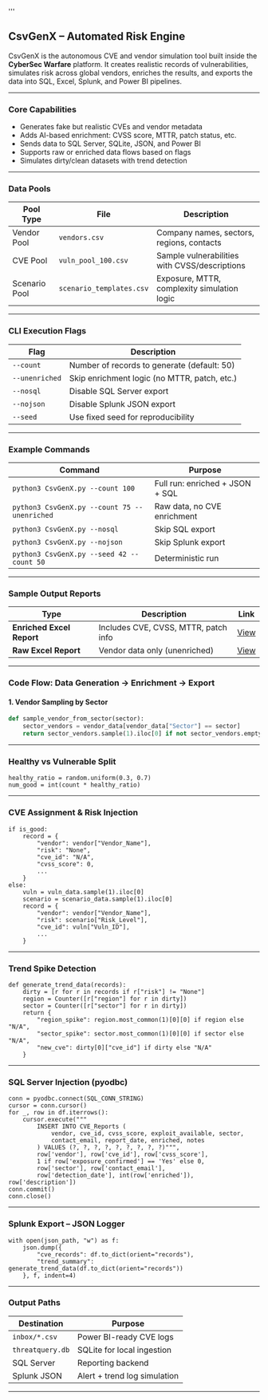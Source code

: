 '''
## CsvGenX – Automated Risk Engine

CsvGenX is the autonomous CVE and vendor simulation tool built inside the **CyberSec Warfare** platform. It creates realistic records of vulnerabilities, simulates risk across global vendors, enriches the results, and exports the data into SQL, Excel, Splunk, and Power BI pipelines.

---

### Core Capabilities

- Generates fake but realistic CVEs and vendor metadata  
- Adds AI-based enrichment: CVSS score, MTTR, patch status, etc.  
- Sends data to SQL Server, SQLite, JSON, and Power BI  
- Supports raw or enriched data flows based on flags  
- Simulates dirty/clean datasets with trend detection  

---

### Data Pools

| Pool Type        | File                        | Description                                  |
|------------------|-----------------------------|----------------------------------------------|
| Vendor Pool      | `vendors.csv`               | Company names, sectors, regions, contacts    |
| CVE Pool         | `vuln_pool_100.csv`         | Sample vulnerabilities with CVSS/descriptions|
| Scenario Pool    | `scenario_templates.csv`    | Exposure, MTTR, complexity simulation logic  |

---

### CLI Execution Flags

| Flag             | Description |
|------------------|-------------|
| `--count`        | Number of records to generate (default: 50) |
| `--unenriched`   | Skip enrichment logic (no MTTR, patch, etc.) |
| `--nosql`        | Disable SQL Server export |
| `--nojson`       | Disable Splunk JSON export |
| `--seed`         | Use fixed seed for reproducibility |

---

### Example Commands

| Command | Purpose |
|--------|---------|
| `python3 CsvGenX.py --count 100` | Full run: enriched + JSON + SQL |
| `python3 CsvGenX.py --count 75 --unenriched` | Raw data, no CVE enrichment |
| `python3 CsvGenX.py --nosql` | Skip SQL export |
| `python3 CsvGenX.py --nojson` | Skip Splunk export |
| `python3 CsvGenX.py --seed 42 --count 50` | Deterministic run |

---

### Sample Output Reports

| Type | Description | Link |
|------|-------------|------|
| **Enriched Excel Report** | Includes CVE, CVSS, MTTR, patch info | [View](https://1drv.ms/x/c/5ffba468ae197aa5/Ef4JTcHCCq5BgWC27z6VpfgB4J0PQyUT2bEZwhnBaMRGoA?e=9R7jZQ) |
| **Raw Excel Report** | Vendor data only (unenriched) | [View](https://1drv.ms/x/c/5ffba468ae197aa5/EaHtOdCYZq5CggDNubs_nM4BMjdO1-DuPhemMe-DXqLjRA?e=DuedTN) |

---

### Code Flow: Data Generation → Enrichment → Export

#### 1. Vendor Sampling by Sector
```python
def sample_vendor_from_sector(sector):
    sector_vendors = vendor_data[vendor_data["Sector"] == sector]
    return sector_vendors.sample(1).iloc[0] if not sector_vendors.empty else vendor_data.sample(1).iloc[0]
```

---

### Healthy vs Vulnerable Split
```
healthy_ratio = random.uniform(0.3, 0.7)
num_good = int(count * healthy_ratio)
```

---

### CVE Assignment & Risk Injection

```
if is_good:
    record = {
        "vendor": vendor["Vendor_Name"],
        "risk": "None",
        "cve_id": "N/A",
        "cvss_score": 0,
        ...
    }
else:
    vuln = vuln_data.sample(1).iloc[0]
    scenario = scenario_data.sample(1).iloc[0]
    record = {
        "vendor": vendor["Vendor_Name"],
        "risk": scenario["Risk_Level"],
        "cve_id": vuln["Vuln_ID"],
        ...
    }
```

---

### Trend Spike Detection

```
def generate_trend_data(records):
    dirty = [r for r in records if r["risk"] != "None"]
    region = Counter([r["region"] for r in dirty])
    sector = Counter([r["sector"] for r in dirty])
    return {
        "region_spike": region.most_common(1)[0][0] if region else "N/A",
        "sector_spike": sector.most_common(1)[0][0] if sector else "N/A",
        "new_cve": dirty[0]["cve_id"] if dirty else "N/A"
    }
```

---

### SQL Server Injection (pyodbc)

```
conn = pyodbc.connect(SQL_CONN_STRING)
cursor = conn.cursor()
for _, row in df.iterrows():
    cursor.execute("""
        INSERT INTO CVE_Reports (
            vendor, cve_id, cvss_score, exploit_available, sector,
            contact_email, report_date, enriched, notes
        ) VALUES (?, ?, ?, ?, ?, ?, ?, ?, ?)""",
        row['vendor'], row['cve_id'], row['cvss_score'],
        1 if row['exposure_confirmed'] == 'Yes' else 0,
        row['sector'], row['contact_email'],
        row['detection_date'], int(row['enriched']), row['description'])
conn.commit()
conn.close()
```

---

### Splunk Export – JSON Logger

```
with open(json_path, "w") as f:
    json.dump({
        "cve_records": df.to_dict(orient="records"),
        "trend_summary": generate_trend_data(df.to_dict(orient="records"))
    }, f, indent=4)
```

---

### Output Paths

| Destination      | Purpose                         |
|------------------|----------------------------------|
| `inbox/*.csv`    | Power BI-ready CVE logs          |
| `threatquery.db` | SQLite for local ingestion       |
| SQL Server       | Reporting backend                |
| Splunk JSON      | Alert + trend log simulation     |

---

